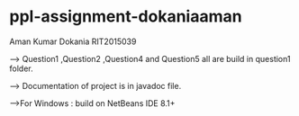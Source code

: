 # ppl-assignment-dokaniaaman
Aman Kumar Dokania 
RIT2015039

--> Question1 ,Question2 ,Question4 and Question5 all are build in question1 folder.


--> Documentation of project is in javadoc file.


-->For Windows : build on NetBeans IDE 8.1+

